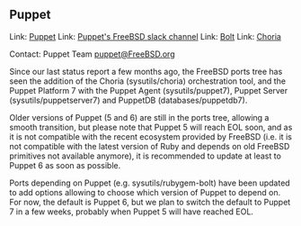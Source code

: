 ## Puppet ##

Link:    [Puppet](https://puppet.com/docs/puppet/latest/puppet_index.html)
Link:    [Puppet's FreeBSD slack channel](https://puppetcommunity.slack.com/messages/C6CK0UGB1/)
Link:    [Bolt](https://puppet.com/docs/bolt/latest/bolt.html)
Link:    [Choria](https://choria.io/)

Contact: Puppet Team <puppet@FreeBSD.org>  

Since our last status report a few months ago, the FreeBSD ports tree
has seen the addition of the Choria (sysutils/choria) orchestration
tool, and the Puppet Platform 7 with the Puppet Agent (sysutils/puppet7),
Puppet Server (sysutils/puppetserver7) and PuppetDB
(databases/puppetdb7).

Older versions of Puppet (5 and 6) are still in the ports tree, allowing
a smooth transition, but please note that Puppet 5 will reach EOL soon,
and as it is not compatible with the recent ecosystem provided by
FreeBSD (i.e. it is not compatible with the latest version of Ruby and
depends on old FreeBSD primitives not available anymore), it is
recommended to update at least to Puppet 6 as soon as possible.

Ports depending on Puppet (e.g. sysutils/rubygem-bolt) have been updated
to add options allowing to choose which version of Puppet to depend on.
For now, the default is Puppet 6, but we plan to switch the default to
Puppet 7 in a few weeks, probably when Puppet 5 will have reached EOL.
